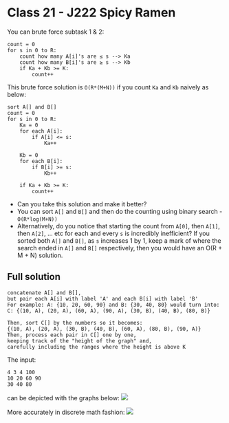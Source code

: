 # Class 21 - J222 Spicy Ramen
You can brute force subtask 1 & 2:
```
count = 0
for s in 0 to R:
    count how many A[i]'s are ≤ s --> Ka
    count how many B[i]'s are ≥ s --> Kb
    if Ka + Kb >= K:
        count++
```
This brute force solution is `O(R*(M+N))` if you count `Ka` and `Kb` naively as below:
```
sort A[] and B[]
count = 0
for s in 0 to R:
    Ka = 0
    for each A[i]:
        if A[i] <= s:
            Ka++
    
    Kb = 0
    for each B[i]:
        if B[i] >= s:
            Kb++

    if Ka + Kb >= K:
        count++
```
* Can you take this solution and make it better? 
* You can sort `A[]` and `B[]` and then do the counting using binary search - `O(R*log(M+N))`
* Alternatively, do you notice that starting the count from `A[0]`, then `A[1]`, then `A[2]`, ... etc for each and every `s` is incredibly inefficient? If you sorted both `A[]` and `B[]`, as `s` increases 1 by 1, keep a mark of where the search ended in `A[]` and `B[]` respectively, then you would have an O(R + M + N) solution. 

## Full solution
```
concatenate A[] and B[],
but pair each A[i] with label 'A' and each B[i] with label 'B'
For example: A: {10, 20, 60, 90} and B: {30, 40, 80} would turn into:
C: {(10, A), (20, A), (60, A), (90, A), (30, B), (40, B), (80, B)}

Then, sort C[] by the numbers so it becomes:
{(10, A), (20, A), (30, B), (40, B), (60, A), (80, B), (90, A)}
Then, process each pair in C[] one by one, 
keeping track of the "height of the graph" and,
carefully including the ranges where the height is above K
```
The input:
```
4 3 4 100
10 20 60 90
30 40 80
```
can be depicted with the graphs below:
![](https://i.imgur.com/kdDU49t.jpg)

More accurately in discrete math fashion:
![](https://i.imgur.com/uQ3i9NR.jpg)

